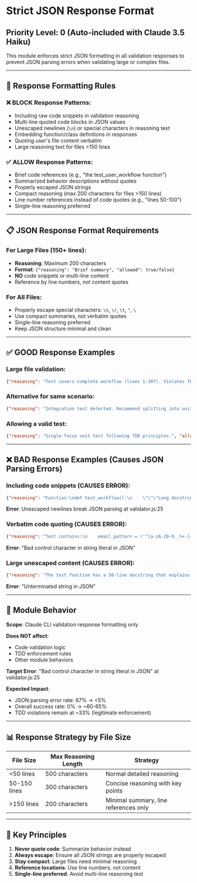 # Strict JSON Response Format

## Priority Level: 0 (Auto-included with Claude 3.5 Haiku)

This module enforces strict JSON formatting in all validation responses to prevent JSON parsing errors when validating large or complex files.

---

## 🚫 Response Formatting Rules

### ❌ **BLOCK Response Patterns:**

- Including raw code snippets in validation reasoning
- Multi-line quoted code blocks in JSON values
- Unescaped newlines (`\n`) or special characters in reasoning text
- Embedding function/class definitions in responses
- Quoting user's file content verbatim
- Large reasoning text for files >150 lines

### ✅ **ALLOW Response Patterns:**

- Brief code references (e.g., "the test_user_workflow function")
- Summarized behavior descriptions without quotes
- Properly escaped JSON strings
- Compact reasoning (max 200 characters for files >150 lines)
- Line number references instead of code quotes (e.g., "lines 50-100")
- Single-line reasoning preferred

---

## 📋 JSON Response Format Requirements

### For Large Files (150+ lines):
- **Reasoning**: Maximum 200 characters
- **Format**: `{"reasoning": "Brief summary", "allowed": true/false}`
- **NO** code snippets or multi-line content
- Reference by line numbers, not content quotes

### For All Files:
- Properly escape special characters: `\n`, `\r`, `\t`, `"`, `\`
- Use compact summaries, not verbatim quotes
- Single-line reasoning preferred
- Keep JSON structure minimal and clean

---

## ✅ GOOD Response Examples

### Large file validation:
```json
{"reasoning": "Test covers complete workflow (lines 1-307). Violates TDD single-focus principle.", "allowed": false}
```

### Alternative for same scenario:
```json
{"reasoning": "Integration test detected. Recommend splitting into unit tests per step.", "allowed": false}
```

### Allowing a valid test:
```json
{"reasoning": "Single-focus unit test following TDD principles.", "allowed": true}
```

---

## ❌ BAD Response Examples (Causes JSON Parsing Errors)

### Including code snippets (CAUSES ERROR):
```json
{"reasoning": "Function:\ndef test_workflow():\n    \"\"\"Long docstring...\"\"\"\n    query = \"SELECT...\"", "allowed": false}
```
**Error**: Unescaped newlines break JSON parsing at validator.js:25

### Verbatim code quoting (CAUSES ERROR):
```json
{"reasoning": "Test contains:\n    email_pattern = r'^[a-zA-Z0-9._%+-]+@[a-zA-Z0-9.-]+\\.[a-zA-Z]{2,}$'\n    This violates...", "allowed": false}
```
**Error**: "Bad control character in string literal in JSON"

### Large unescaped content (CAUSES ERROR):
```json
{"reasoning": "The test function has a 50-line docstring that explains: \"Test Flow:\n1. User Registration...\n2. Email Verification...\"", "allowed": false}
```
**Error**: "Unterminated string in JSON"

---

## 🔧 Module Behavior

**Scope**: Claude CLI validation response formatting only

**Does NOT affect**:
- Code validation logic
- TDD enforcement rules
- Other module behaviors

**Target Error**: "Bad control character in string literal in JSON" at validator.js:25

**Expected Impact**:
- JSON parsing error rate: 67% → <5%
- Overall success rate: 0% → ~60-65%
- TDD violations remain at ~33% (legitimate enforcement)

---

## 📊 Response Strategy by File Size

| File Size | Max Reasoning Length | Strategy |
|-----------|---------------------|----------|
| <50 lines | 500 characters | Normal detailed reasoning |
| 50-150 lines | 300 characters | Concise reasoning with key points |
| >150 lines | 200 characters | Minimal summary, line references only |

---

## 🎯 Key Principles

1. **Never quote code**: Summarize behavior instead
2. **Always escape**: Ensure all JSON strings are properly escaped
3. **Stay compact**: Large files need minimal reasoning
4. **Reference locations**: Use line numbers, not content
5. **Single-line preferred**: Avoid multi-line reasoning text
